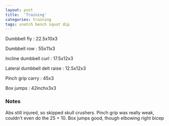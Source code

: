 ```yaml
---
layout: post
title:  'Training'
categories: training
tags: snatch bench squat dip
---
```


Dumbbell fly :   22.5x10x3

Dumbbell row :   55x11x3

Incline dumbbell curl  :   17.5x12x3

Lateral dumbbell delt raise :  12.5x12x3

Pinch grip carry  : 45x3

Box jumps : 42inchx3x3

### Notes

Abs still injured, so skipped skull crushers. Pinch grip was really weak, couldn't even do the 25 + 10. Box jumps good, though elbowing right bicep

